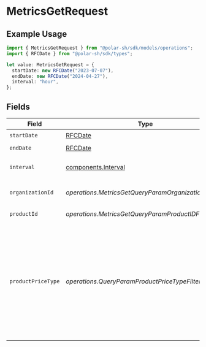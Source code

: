 # MetricsGetRequest

## Example Usage

```typescript
import { MetricsGetRequest } from "@polar-sh/sdk/models/operations";
import { RFCDate } from "@polar-sh/sdk/types";

let value: MetricsGetRequest = {
  startDate: new RFCDate("2023-07-07"),
  endDate: new RFCDate("2024-04-27"),
  interval: "hour",
};
```

## Fields

| Field                                                                                                                                                                             | Type                                                                                                                                                                              | Required                                                                                                                                                                          | Description                                                                                                                                                                       |
| --------------------------------------------------------------------------------------------------------------------------------------------------------------------------------- | --------------------------------------------------------------------------------------------------------------------------------------------------------------------------------- | --------------------------------------------------------------------------------------------------------------------------------------------------------------------------------- | --------------------------------------------------------------------------------------------------------------------------------------------------------------------------------- |
| `startDate`                                                                                                                                                                       | [RFCDate](../../types/rfcdate.md)                                                                                                                                                 | :heavy_check_mark:                                                                                                                                                                | Start date.                                                                                                                                                                       |
| `endDate`                                                                                                                                                                         | [RFCDate](../../types/rfcdate.md)                                                                                                                                                 | :heavy_check_mark:                                                                                                                                                                | End date.                                                                                                                                                                         |
| `interval`                                                                                                                                                                        | [components.Interval](../../models/components/interval.md)                                                                                                                        | :heavy_check_mark:                                                                                                                                                                | Interval between two timestamps.                                                                                                                                                  |
| `organizationId`                                                                                                                                                                  | *operations.MetricsGetQueryParamOrganizationIDFilter*                                                                                                                             | :heavy_minus_sign:                                                                                                                                                                | Filter by organization ID.                                                                                                                                                        |
| `productId`                                                                                                                                                                       | *operations.MetricsGetQueryParamProductIDFilter*                                                                                                                                  | :heavy_minus_sign:                                                                                                                                                                | Filter by product ID.                                                                                                                                                             |
| `productPriceType`                                                                                                                                                                | *operations.QueryParamProductPriceTypeFilter*                                                                                                                                     | :heavy_minus_sign:                                                                                                                                                                | Filter by product price type. `recurring` will filter data corresponding to subscriptions creations or renewals. `one_time` will filter data corresponding to one-time purchases. |
